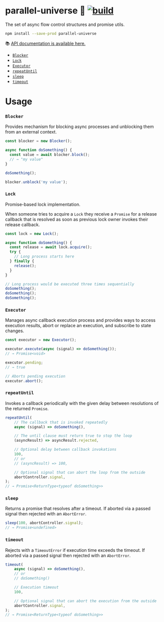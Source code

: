 # parallel-universe 🔭 [![build](https://github.com/smikhalevski/parallel-universe/actions/workflows/master.yml/badge.svg?branch=master&event=push)](https://github.com/smikhalevski/parallel-universe/actions/workflows/master.yml)

The set of async flow control structures and promise utils.

```sh
npm install --save-prod parallel-universe
```

📚 [API documentation is available here.](https://smikhalevski.github.io/parallel-universe/)

- [`Blocker`](#blocker)
- [`Lock`](#lock)
- [`Executor`](#executor)
- [`repeatUntil`](#repeatuntil)
- [`sleep`](#sleep)
- [`timeout`](#timeout)

# Usage

### `Blocker`

Provides mechanism for blocking async processes and unblocking them from an external context.

```ts
const blocker = new Blocker();

async function doSomething() {
  const value = await blocker.block();
  // → "my value"
}

doSomething();

blocker.unblock('my value');
```

### `Lock`

Promise-based lock implementation.

When someone tries to acquire a `Lock` they receive a `Promise` for a release callback that is resolved as soon as
previous lock owner invokes their release callback.

```ts
const lock = new Lock();

async function doSomething() {
  const release = await lock.acquire();
  try {
    // Long process starts here
  } finally {
    release();
  }
}

// Long process would be executed three times sequentially
doSomething();
doSomething();
doSomething();
```

### `Executor`

Manages async callback execution process and provides ways to access execution results, abort or replace an execution,
and subscribe to state changes.

```ts
const executor = new Executor();

executor.execute(async (signal) => doSomething());
// → Promise<void>

executor.pending;
// → true

// Aborts pending execution
executor.abort();
```

### `repeatUntil`

Invokes a callback periodically with the given delay between resolutions of the returned `Promise`.

```ts
repeatUntil(
    // The callback that is invoked repeatedly
    async (signal) => doSomething(),

    // The until clause must return true to stop the loop
    (asyncResult) => asyncResult.rejected,

    // Optional delay between callback invokations
    100,
    // or
    // (asyncResult) => 100,

    // Optional signal that can abort the loop from the outside
    abortController.signal,
);
// → Promise<ReturnType<typeof doSomething>>
```

### `sleep`

Returns a promise that resolves after a timeout. If aborted via a passed signal then rejected with an `AbortError`.

```ts
sleep(100, abortController.signal);
// → Promise<undefined>
```

### `timeout`

Rejects with a `TimeoutError` if execution time exceeds the timeout. If aborted via a passed signal then rejected with
an `AbortError`.

```ts
timeout(
    async (signal) => doSomething(),
    // or
    // doSomething()

    // Execution timeout
    100,

    // Optional signal that can abort the execution from the outside
    abortController.signal,
);
// → Promise<ReturnType<typeof doSomething>>
```
